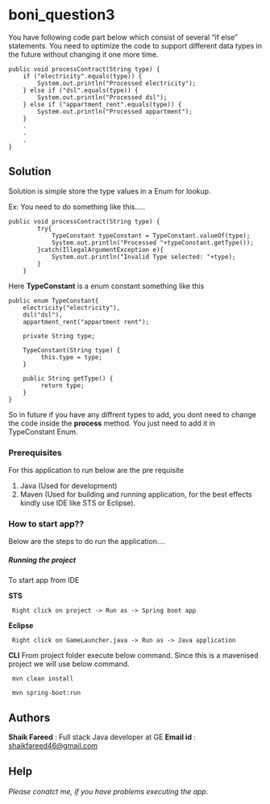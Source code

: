 # boni_question3

You have following code part below which consist of several “if else” statements. You
need to optimize the code to support different data types in the future without
changing it one more time.
```
public void processContract(String type) {
	if ("electricity".equals(type)) {
		System.out.println("Processed electricity");
	} else if ("dsl".equals(type)) {
		System.out.println("Processed dsl");
	} else if ("appartment_rent".equals(type)) {
		System.out.println("Processed appartment");
	}
	.
	.
	.
}
```

## Solution

Solution is simple store the type values in a Enum for lookup.

Ex: You need to do something like this.....

```
public void processContract(String type) {
		try{
			TypeConstant typeConstant = TypeConstant.valueOf(type);
			System.out.println("Processed "+typeConstant.getType());
		}catch(IllegalArgumentException e){
			System.out.println("Invalid Type selected: "+type);
		}
	}
```

Here **TypeConstant** is a enum constant something like this

```
public enum TypeConstant{
	electricity("electricity"),
	dsl("dsl"),
	appartment_rent("appartment rent");
		
	private String type;
		 
	TypeConstant(String type) {
	     this.type = type;
	}
		
	public String getType() {
	     return type;
	}
}
```

So in future if you have any diffrent types to add, you dont need to change the code inside the **process** method. You just need to add it in TypeConstant Enum.

### Prerequisites

For this application to run below are the pre requisite

1. Java (Used for development)
2. Maven (Used for building and running application, for the best effects kindly use IDE like STS or Eclipse).

### How to start app??

Below are the steps to do run the application....

##### Running the project

To start app from IDE 

**STS**
```
 Right click on project -> Run as -> Spring boot app
```
**Eclipse**
```
 Right click on GameLauncher.java -> Run as -> Java application
```

**CLI**
From project folder execute below command. Since this is a mavenised project we will use below command.
```
 mvn clean install
```
```
 mvn spring-boot:run
```


## Authors

**Shaik Fareed** : Full stack Java developer at GE
**Email id** : shaikfareed46@gmail.com


## Help

###### Please conatct me, if you have problems executing the app. 
